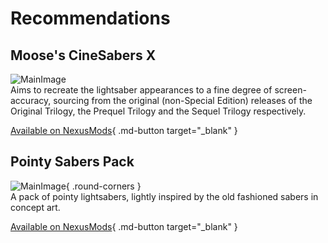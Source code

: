 # Recommendations

## Moose's CineSabers X
![MainImage](https://staticdelivery.nexusmods.com/mods/2229/images/973/973-1696355041-723918726.png)  
Aims to recreate the lightsaber appearances to a fine degree of screen-accuracy, sourcing from the original (non-Special Edition) releases of the Original Trilogy, the Prequel Trilogy and the Sequel Trilogy respectively.

[Available on NexusMods](https://www.nexusmods.com/starwarsbattlefront22017/mods/973){ .md-button target="_blank" }

## Pointy Sabers Pack
![MainImage](https://staticdelivery.nexusmods.com/mods/2229/images/9881/9881-1694994879-1393021522.png){ .round-corners }  
A pack of pointy lightsabers, lightly inspired by the old fashioned sabers in concept art.

[Available on NexusMods](https://www.nexusmods.com/starwarsbattlefront22017/mods/9881){ .md-button target="_blank" }